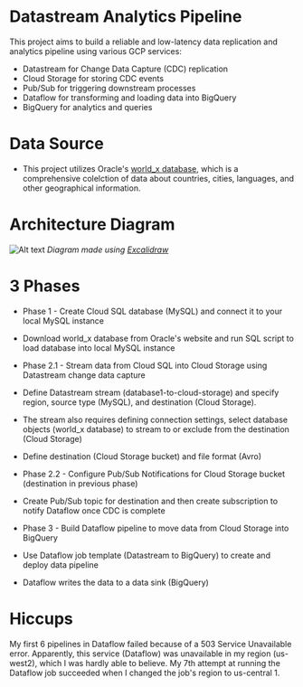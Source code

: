 # Datastream Analytics Pipeline 
This project aims to build a reliable and low-latency data replication and analytics pipeline using various GCP services: 
* Datastream for Change Data Capture (CDC) replication
* Cloud Storage for storing CDC events
* Pub/Sub for triggering downstream processes
* Dataflow for transforming and loading data into BigQuery
* BigQuery for analytics and queries

# Data Source 
* This project utilizes Oracle's [world_x database](https://docs.oracle.com/cd/E17952_01/mysql-8.0-en/mysql-shell-tutorial-javascript-download.html), which is a comprehensive colelction of data about countries, cities, languages, and other geographical information. 

# Architecture Diagram 
![Alt text](https://github.com/rojerdu-dev/Datastream-Analytics-CDC/blob/main/Project%20Diagram.png)
_Diagram made using [Excalidraw](https://excalidraw.com/)_

# 3 Phases 
* Phase 1 - Create Cloud SQL database (MySQL) and connect it to your local MySQL instance
* Download world_x database from Oracle's website and run SQL script to load database into local MySQL instance

* Phase 2.1 - Stream data from Cloud SQL into Cloud Storage using Datastream change data capture
* Define Datastream stream (database1-to-cloud-storage) and specify region, source type (MySQL), and destination (Cloud Storage).
* The stream also requires defining connection settings, select database objects (world_x database) to stream to or exclude from the destination (Cloud Storage)
* Define destination (Cloud Storage bucket) and file format (Avro)

* Phase 2.2 - Configure Pub/Sub Notifications for Cloud Storage bucket (destination in previous phase)
* Create Pub/Sub topic for destination and then create subscription to notify Dataflow once CDC is complete

* Phase 3 - Build Dataflow pipeline to move data from Cloud Storage into BigQuery
* Use Dataflow job template (Datastream to BigQuery) to create and deploy data pipeline 
* Dataflow writes the data to a data sink (BigQuery)

# Hiccups 
My first 6 pipelines in Dataflow failed because of a 503 Service Unavailable error. 
Apparently, this service (Dataflow) was unavailable in my region (us-west2), which I was hardly able to believe. 
My 7th attempt at running the Dataflow job succeeded when I changed the job's region to us-central 1.


